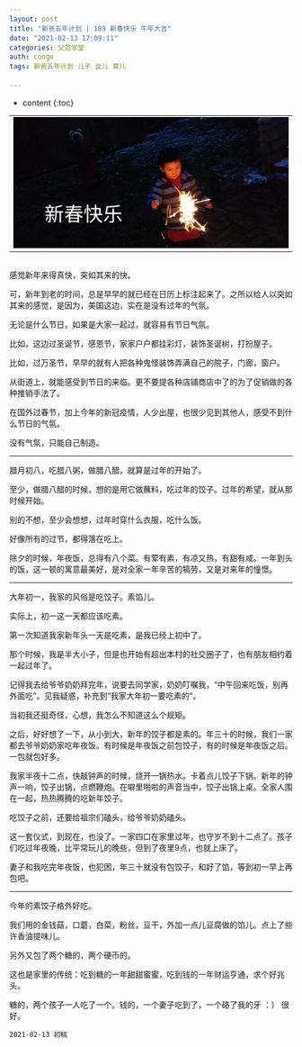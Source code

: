 ```yaml
---
layout: post
title: "新爸五年计划 | 189 新春快乐 牛年大吉"
date: "2021-02-13 17:09:11"
categories: 父范学堂
auth: conge
tags: 新爸五年计划 儿子 女儿 育儿

---
```

* content
{:toc}


||
|----|
| ![candies](/assets/images/父范学堂/2021-02-13-happy-new-year.jpg)|

##

感觉新年来得真快，突如其来的快。

可，新年到老的时间，总是早早的就已经在日历上标注起来了。之所以给人以突如其来的感觉，是因为，美国这边，实在是没有过年的气氛。

无论是什么节日，如果是大家一起过，就容易有节日气氛。






比如，这边过圣诞节，感恩节，家家户户都挂彩灯，装饰圣诞树，打扮屋子。

比如，过万圣节，早早的就有人把各种鬼怪装饰弄满自己的院子，门廊，窗户。

从街道上，就能感受到节日的来临。更不要提各种店铺商店中了的为了促销做的各种推销手法了。

在国外过春节，加上今年的新冠疫情，人少出屋，也很少见到其他人，感受不到什么节日的气氛。

没有气氛，只能自己制造。

----

腊月初八，吃腊八粥，做腊八醋，就算是过年的开始了。

至少，做腊八醋的时候，想的是用它做蘸料，吃过年的饺子。过年的希望，就从那时候开始。

别的不想，至少会想想，过年时穿什么衣服，吃什么饭。

好像所有的过节，都得落在吃上。

除夕的时候，年夜饭，总得有八个菜。有荤有素，有凉又热，有甜有咸。一年到头的饭，这一顿的寓意最美好，是对全家一年辛苦的犒劳，又是对来年的憧憬。

----

大年初一，我家的风俗是吃饺子。素馅儿。

实际上，初一这一天都应该吃素。

第一次知道我家新年头一天是吃素，是我已经上初中了。

那个时候，我是半大小子，但是也开始有超出本村的社交圈子了，也有朋友相约着一起过年了。

记得我去给爷爷奶奶拜完年，说要去同学家，奶奶叮嘱我，“中午回来吃饭，别再外面吃”。见我疑惑，补充到“我家大年初一要吃素的”。

当初我还挺奇怪，心想，我怎么不知道这么个规矩。

之后，好好想了一下，从小到大，新年的饺子都是素的。年三十的时候，我们一家都去爷爷奶奶家吃年夜饭。有时候是年夜饭之前包饺子，有的时候是年夜饭之后。一包就包好多。

我家半夜十二点，快敲钟声的时候，烧开一锅热水。卡着点儿饺子下锅。新年的钟声一响，饺子出锅，点燃鞭炮。在噼里啪啦的声音当中，饺子出锅上桌。全家人围在一起，热热腾腾的吃新年饺子。

吃饺子之前，还要给祖宗们磕头，给爷爷奶奶磕头。

这一套仪式，到现在，也没了。一家四口在家里过年，也守岁不到十二点了。孩子们吃过年夜晚，比平常玩儿的晚些，但到了夜里9点，也就上床了。

妻子和我吃完年夜饭，也犯困，年三十就没有包饺子，和好了馅，等到初一早上再包吧。

----

今年的素饺子格外好吃。

我们用的金钱菇，口蘑，白菜，粉丝，豆干，外加一点儿豆腐做的馅儿。点上了些许香油提味儿。

另外又包了两个糖的，两个硬币的。

这也是家里的传统：吃到糖的一年甜甜蜜蜜，吃到钱的一年财运亨通，求个好兆头。

糖的，两个孩子一人吃了一个。钱的，一个妻子吃到了，一个硌了我的牙 ：） 很好。



```
2021-02-13 初稿
```

